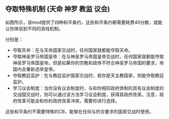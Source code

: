 ## 夺取特殊机制 (天命 神罗 教监 议会)

如图所示，该mod提供了四种和平条约，这些和平条约都需要耗费40分数，就能让你体验到不同的游戏机制。

分别是：
- 夺取天命：在与天命国家交战时，任何国家就都能夺取天命。
- 夺取神圣罗马帝国皇帝：在与神圣罗马帝国皇帝交战时，任何国家就都能夺取神圣罗马帝国皇帝。但是如果你的宗教和政体不符合神圣罗马帝国的要求，帝国内会重新选举皇帝。
- 夺取教廷监护：在与教廷监护国家交战时，若你是天主教国家，则能夺取教廷监护。
- 学习议会制度：当你没有议会制度时，与和你相同政府体制的具有议会制度的交战国交战时，则可以通过该方法学习议会制度，获得其政府改革。注意，政府改革可能会和你的政府改革冲突，需要你进行选择。

这些和平条约不需要特殊的CB，能够在任何与符合要求的国家交战时使用。
